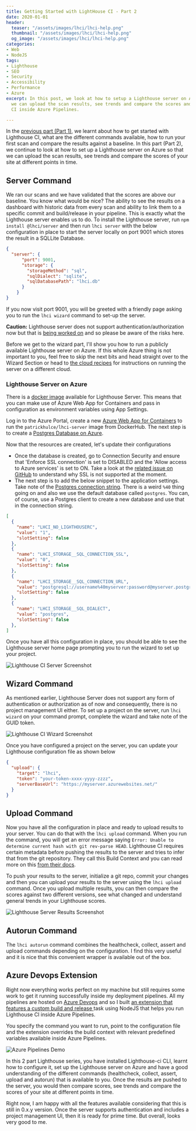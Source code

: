 ```yaml
---
title: Getting Started with LightHouse CI - Part 2
date: 2020-01-01
header:
  teaser: "/assets/images/lhci/lhci-help.png"
  thumbnail: "/assets/images/lhci/lhci-help.png"
  og_image: "/assets/images/lhci/lhci-help.png"
categories:
- Web
- NodeJS
tags:
- Lighthouse
- SEO
- Security
- Accessibility
- Performance
- Azure
excerpt: In this post, we look at how to setup a Lighthouse server on Azure so that
  we can upload the scan results, see trends and compare the scores and run Lighthouse
  CI inside Azure Pipelines.

---
```

In the [previous part (Part 1)](https://www.gurucharan.in/web/nodejs/lighthouse-ci-the-complete-guide-part-1/), we learnt about how to get started with Lighthouse CI, what are the different commands available, how to run your first scan and compare the results against a baseline. In this part (Part 2), we continue to look at how to set up a Lighthouse server on Azure so that we can upload the scan results, see trends and compare the scores of your site at different points in time.

## Server Command

We ran our scans and we have validated that the scores are above our baseline. You know what would be nice? The ability to see the results on a dashboard with historic data from every scan and ability to link them to a specific commit and build/release in your pipeline. This is exactly what the Lighthouse server enables us to do. To install the Lighthouse server, run `npm install @lhci/server`
and then run `lhci server` with the below configuration in place to start the server locally on port 9001 which stores the result in a SQLLite Database.

```json
{
  "server": {
      "port": 9001,
      "storage": {
        "storageMethod": "sql",
        "sqlDialect": "sqlite",
        "sqlDatabasePath": "lhci.db"
      }
    }
}
```

If you now visit port 9001, you will be greeted with a friendly page asking you to run the `lhci wizard` command to set-up the server.

**Caution:** Lighthouse server does not support authentication/authorization now but that is [being worked on](https://github.com/GoogleChrome/lighthouse-ci/issues/85) and so please be aware of the risks here.

Before we get to the wizard part, I'll show you how to run a publicly available Lighthouse server on Azure. If this whole Azure thing is not important to you, feel free to skip the next bits and head straight over to the Wizard Section or head to [the cloud recipes](https://github.com/GoogleChrome/lighthouse-ci/tree/master/docs/recipes) for instructions on running the server on a different cloud.

### Lighthouse Server on Azure

There is a [docker image](https://hub.docker.com/r/patrickhulce/lhci-server/) available for Lighthouse Server. This means that you can make use of Azure Web App for Containers and pass in configuration as environment variables using App Settings.

Log in to the Azure Portal, create a new [Azure Web App for Containers](https://docs.microsoft.com/en-us/azure/app-service/containers/) to run the `patrickhulce/lhci-server` image from DockerHub. The next step is to create a [Postgres Database on Azure](https://docs.microsoft.com/en-us/azure/postgresql/).

Now that the resources are created, let's update their configurations

* Once the database is created, go to Connection Security and ensure that 'Enforce SSL connection' is set to DISABLED and the 'Allow access to Azure services' is set to ON. Take a look at the [related issue on GitHub](https://github.com/GoogleChrome/lighthouse-ci/issues/160) to understand why SSL is not supported at the moment.
* The next step is to add the below snippet to the application settings. Take note of the [Postgres connection string](https://github.com/MicrosoftDocs/azure-docs/issues/6371#issuecomment-376722771). There is a weird `%40` thing going on and also we use the default database called `postgres`. You can, of course, use a Postgres client to create a new database and use that in the connection string.

```json
[
  {
    "name": "LHCI_NO_LIGHTHOUSERC",
    "value": "1",
    "slotSetting": false
  },
  {
    "name": "LHCI_STORAGE__SQL_CONNECTION_SSL",
    "value": "0",
    "slotSetting": false
  },
  {
    "name": "LHCI_STORAGE__SQL_CONNECTION_URL",
    "value": "postgresql://username%40myserver:password@myserver.postgres.database.azure.com:5432/postgres",
    "slotSetting": false
  },
  {
    "name": "LHCI_STORAGE__SQL_DIALECT",
    "value": "postgres",
    "slotSetting": false
  },
]
```

Once you have all this configuration in place, you should be able to see the Lighthouse server home page prompting you to run the wizard to set up your project.

![Lighthouse CI Server Screenshot](/assets/images/lhci/lhci-server.png)

## Wizard Command

As mentioned earlier, Lighthouse Server does not support any form of authentication or authorization as of now and consequently, there is no project management UI either. To set up a project on the server, run `lhci wizard` on your command prompt, complete the wizard and take note of the GUID token.

![Lighthouse CI Wizard Screenshot](/assets/images/lhci/lhci-wizard.png)

Once you have configured a project on the server, you can update your Lighthouse configuration file as shown below

```json
{
  "upload": {
    "target": "lhci",
    "token": "your-token-xxxx-yyyy-zzzz",
    "serverBaseUrl": "https://myserver.azurewebsites.net/"
  }
}
```

## Upload Command

Now you have all the configuration in place and ready to upload results to your server. You can do that with the `lhci upload` command. When you run the command, you will get an error message saying `Error: Unable to determine current hash with git rev-parse HEAD`. Lighthouse CI requires certain metadata before pushing the results to the server and tries to infer that from the git repository. They call this Build Context and you can read more on this [from their docs](https://github.com/GoogleChrome/lighthouse-ci/blob/master/docs/cli.md#build-context).

To push your results to the server, initialize a git repo, commit your changes and then you can upload your results to the server using the `lhci upload` command. Once you upload multiple results, you can then compare the scores against two different versions, see what changed and understand general trends in your Lighthouse scores.

![Lighthouse Server Results Screenshot](/assets/images/lhci/lhci-results.png)

## Autorun Command

The `lhci autorun` command combines the healthcheck, collect, assert and upload commands depending on the configuration. I find this very useful and it is nice that this convenient wrapper is available out of the box.

## Azure Devops Extension

Right now everything works perfect on my machine but still requires some work to get it running successfully inside my deployment pipelines. All my pipelines are hosted on [Azure Devops](https://azure.microsoft.com/en-in/services/devops/) and so I built [an extension that features a custom build and release ](https://marketplace.visualstudio.com/items?itemName=gurucharan.lighthouse-ci)task using NodeJS that helps you run Lighthouse CI inside Azure Pipelines.

You specify the command you want to run, point to the configuration file and the extension overrides the build context with relevant predefined variables available inside Azure Pipelines.

![Azure Pipelines Demo](https://raw.githubusercontent.com/GuruCharan94/azure-devops-extensions/master/lighthouse-ci/images/demo-pipeline.png)

In this 2 part Lighthouse series, you have installed Lighthouse-ci CLI, learnt how to  configure it, set up the Lighthouse server on Azure and have a good understanding of the different commands (healthcheck, collect, assert, upload and autorun) that is available to you. Once the results are pushed to the server, you would then compare scores, see trends and compare the scores of your site at different points in time.

Right now, I am happy with all the features available considering that this is still in 0.x.y version. Once the server supports authentication and includes a project management UI, then it is ready for prime time. But overall, looks very good to me.
